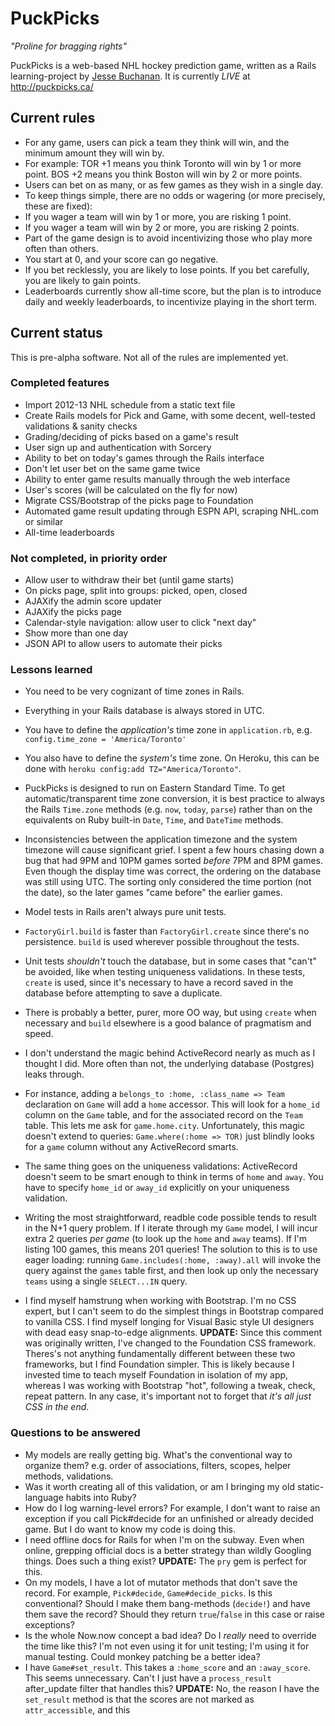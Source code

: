 # PuckPicks

*"Proline for bragging rights"*

PuckPicks is a web-based NHL hockey prediction game, written as a Rails learning-project by [Jesse Buchanan](http://jbinto.ca). It is currently *LIVE* at http://puckpicks.ca/

## Current rules

* For any game, users can pick a team they think will win, and the minimum amount they will win by.
 * For example: TOR +1 means you think Toronto will win by 1 or more point. BOS +2 means you think Boston will win by 2 or more points.
* Users can bet on as many, or as few games as they wish in a single day.
* To keep things simple, there are no odds or wagering (or more precisely, these are fixed):
 * If you wager a team will win by 1 or more, you are risking 1 point. 
 * If you wager a team will win by 2 or more, you are risking 2 points. 
* Part of the game design is to avoid incentivizing those who play more often than others.
 * You start at 0, and your score can go negative. 
 * If you bet recklessly, you are likely to lose points. If you bet carefully, you are likely to gain points.
 * Leaderboards currently show all-time score, but the plan is to introduce daily and weekly leaderboards, to incentivize playing in the short term.

## Current status

This is pre-alpha software. Not all of the rules are implemented yet.

### Completed features

* Import 2012-13 NHL schedule from a static text file
* Create Rails models for Pick and Game, with some decent, well-tested validations & sanity checks
* Grading/deciding of picks based on a game's result
* User sign up and authentication with Sorcery
* Ability to bet on today's games through the Rails interface
* Don't let user bet on the same game twice
* Ability to enter game results manually through the web interface
* User's scores (will be calculated on the fly for now)
* Migrate CSS/Bootstrap of the picks page to Foundation
* Automated game result updating through ESPN API, scraping NHL.com or similar
* All-time leaderboards

### Not completed, in priority order

* Allow user to withdraw their bet (until game starts)
* On picks page, split into groups: picked, open, closed
* AJAXify the admin score updater
* AJAXify the picks page
* Calendar-style navigation: allow user to click "next day"
* Show more than one day
* JSON API to allow users to automate their picks

### Lessons learned

* You need to be very cognizant of time zones in Rails. 
 * Everything in your Rails database is always stored in UTC.
 * You have to define the *application's* time zone in `application.rb`, e.g. `config.time_zone = 'America/Toronto'`
 * You also have to define the *system's* time zone. On Heroku, this can be done with `heroku config:add TZ="America/Toronto"`.
 * PuckPicks is designed to run on Eastern Standard Time. To get automatic/transparent time zone conversion, it is best practice to always the Rails `Time.zone` methods (e.g. `now`, `today`, `parse`) rather than on the equivalents on Ruby built-in `Date`, `Time`, and `DateTime` methods. 
 * Inconsistencies between the application timezone and the system timezone will cause significant grief. I spent a few hours chasing down a bug that had 9PM and 10PM games sorted *before* 7PM and 8PM games. Even though the display time was correct, the ordering on the database was still using UTC. The sorting only considered the time portion (not the date), so the later games "came before" the earlier games.

* Model tests in Rails aren't always pure unit tests.
 * `FactoryGirl.build` is faster than `FactoryGirl.create` since there's no persistence. `build` is used wherever possible throughout the tests.
 * Unit tests *shouldn't* touch the database, but in some cases that "can't" be avoided, like when testing uniqueness validations. In these tests, `create` is used, since it's necessary to have a record saved in the database before attempting to save a duplicate.
 * There is probably a better, purer, more OO way, but using `create` when necessary and `build` elsewhere is a good balance of pragmatism and speed.

* I don't understand the magic behind ActiveRecord nearly as much as I thought I did. More often than not, the underlying database (Postgres) leaks through. 
 * For instance, adding a `belongs_to :home, :class_name => Team` declaration on `Game` will add a `home` accessor. This will look for a `home_id` column on the `Game` table, and for the associated record on the `Team` table. This lets me ask for `game.home.city`. Unfortunately, this magic doesn't extend to queries: `Game.where(:home => TOR)` just blindly looks for a `game` column without any ActiveRecord smarts.
 * The same thing goes on the uniqueness validations: ActiveRecord doesn't seem to be smart enough to think in terms of `home` and `away`. You have to specify `home_id` or `away_id` explicitly on your uniqueness validation.

* Writing the most straightforward, readble code possible tends to result in the N+1 query problem. If I iterate through my `Game` model, I will incur extra 2 queries *per game* (to look up the `home` and `away` teams). If I'm listing 100 games, this means 201 queries! The solution to this is to use eager loading: running `Game.includes(:home, :away).all` will invoke the query against the `games` table first, and then look up only the necessary `teams` using a single `SELECT...IN` query.

* I find myself hamstrung when working with Bootstrap. I'm no CSS expert, but I can't seem to do the simplest things in Bootstrap compared to vanilla CSS. I find myself longing for Visual Basic style UI designers with dead easy snap-to-edge alignments. **UPDATE:** Since this comment was originally written, I've changed to the Foundation CSS framework. Theres's not anything fundamentally different between these two frameworks, but I find Foundation simpler. This is likely because I invested time to teach myself Foundation in isolation of my app, whereas I was working with Bootstrap "hot", following a tweak, check, repeat pattern. In any case, it's important not to forget that *it's all just CSS in the end*.

### Questions to be answered

* My models are really getting big. What's the conventional way to organize them? e.g. order of associations, filters, scopes, helper methods, validations.
* Was it worth creating all of this validation, or am I bringing my old static-language habits into Ruby?
* How do I log warning-level errors? For example, I don't want to raise an exception if you call Pick#decide for an unfinished or already decided game. But I do want to know my code is doing this.
* I need offline docs for Rails for when I'm on the subway. Even when online, grepping official docs is a better strategy than wildly Googling things. Does such a thing exist? **UPDATE:** The `pry` gem is perfect for this.
* On my models, I have a lot of mutator methods that don't save the record. For example, `Pick#decide`, `Game#decide_picks`. Is this conventional? Should I make them bang-methods (`decide!`) and have them save the record? Should they return `true`/`false` in this case or raise exceptions?
* Is the whole Now.now concept a bad idea? Do I *really* need to override the time like this? I'm not even using it for unit testing; I'm using it for manual testing. Could monkey patching be a better idea?
* I have `Game#set_result`. This takes a `:home_score` and an `:away_score`. This seems unnecessary. Can't I just have a `process_result` after_update filter that handles this? **UPDATE:** No, the reason I have the `set_result` method is that the scores are not marked as `attr_accessible`, and this 
